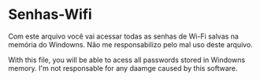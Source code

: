 # Senhas-Wifi

Com este arquivo você vai acessar todas as senhas de Wi-Fi salvas na memória do Windowns. Não me responsabilizo pelo mal uso deste arquivo.

With this file, you will be able to acess all passwords stored in Windowns memory. I'm not responsable for any daamge caused by this software.
